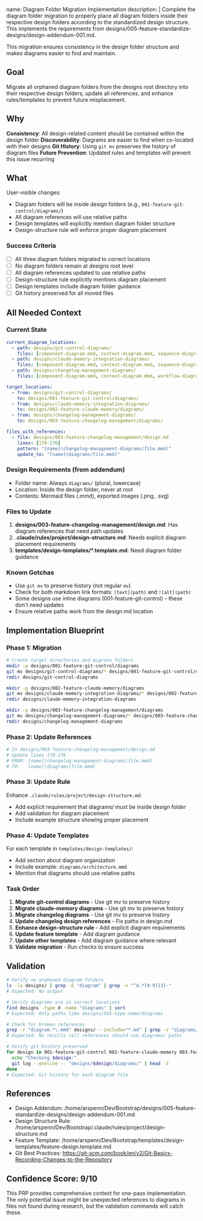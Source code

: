 name: Diagram Folder Migration Implementation
description: |
  Complete the diagram folder migration to properly place all diagram folders inside their respective design folders
  according to the standardized design structure. This implements the requirements from 
  designs/005-feature-standardize-designs/design-addendum-001.md.
  
  This migration ensures consistency in the design folder structure and makes diagrams easier to find and maintain.

## Goal

Migrate all orphaned diagram folders from the designs root directory into their respective design folders, update all references, and enhance rules/templates to prevent future misplacement.

## Why

**Consistency**: All design-related content should be contained within the design folder
**Discoverability**: Diagrams are easier to find when co-located with their designs
**Git History**: Using `git mv` preserves the history of diagram files
**Future Prevention**: Updated rules and templates will prevent this issue recurring

## What

User-visible changes:
- Diagram folders will be inside design folders (e.g., `001-feature-git-control/diagrams/`)
- All diagram references will use relative paths
- Design templates will explicitly mention diagram folder structure
- Design-structure rule will enforce proper diagram placement

### Success Criteria
- [ ] All three diagram folders migrated to correct locations
- [ ] No diagram folders remain at designs root level
- [ ] All diagram references updated to use relative paths
- [ ] Design-structure rule explicitly mentions diagram placement
- [ ] Design templates include diagram folder guidance
- [ ] Git history preserved for all moved files

## All Needed Context

### Current State
```yaml
current_diagram_locations:
  - path: designs/git-control-diagrams/
    files: [component-diagram.mmd, context-diagram.mmd, sequence-diagram.mmd]
  - path: designs/claude-memory-integration-diagrams/
    files: [component-diagram.mmd, context-diagram.mmd, sequence-diagram.mmd]
  - path: designs/changelog-management-diagrams/
    files: [component-diagram.mmd, context-diagram.mmd, workflow-diagram.mmd]

target_locations:
  - from: designs/git-control-diagrams/
    to: designs/001-feature-git-control/diagrams/
  - from: designs/claude-memory-integration-diagrams/
    to: designs/002-feature-claude-memory/diagrams/
  - from: designs/changelog-management-diagrams/
    to: designs/003-feature-changelog-management/diagrams/

files_with_references:
  - file: designs/003-feature-changelog-management/design.md
    lines: [170-176]
    pattern: "[name](changelog-management-diagrams/file.mmd)"
    update_to: "[name](diagrams/file.mmd)"
```

### Design Requirements (from addendum)
- Folder name: Always `diagrams/` (plural, lowercase)
- Location: Inside the design folder, never at root
- Contents: Mermaid files (.mmd), exported images (.png, .svg)

### Files to Update
1. **designs/003-feature-changelog-management/design.md**: Has diagram references that need path updates
2. **.claude/rules/project/design-structure.md**: Needs explicit diagram placement requirements
3. **templates/design-templates/*.template.md**: Need diagram folder guidance

### Known Gotchas
- Use `git mv` to preserve history (not regular `mv`)
- Check for both markdown link formats: `[text](path)` and `![alt](path)`
- Some designs use inline diagrams (001-feature-git-control) - these don't need updates
- Ensure relative paths work from the design.md location

## Implementation Blueprint

### Phase 1: Migration
```bash
# Create target directories and migrate folders
mkdir -p designs/001-feature-git-control/diagrams
git mv designs/git-control-diagrams/* designs/001-feature-git-control/diagrams/
rmdir designs/git-control-diagrams

mkdir -p designs/002-feature-claude-memory/diagrams  
git mv designs/claude-memory-integration-diagrams/* designs/002-feature-claude-memory/diagrams/
rmdir designs/claude-memory-integration-diagrams

mkdir -p designs/003-feature-changelog-management/diagrams
git mv designs/changelog-management-diagrams/* designs/003-feature-changelog-management/diagrams/
rmdir designs/changelog-management-diagrams
```

### Phase 2: Update References
```python
# In designs/003-feature-changelog-management/design.md
# Update lines 170-176
# FROM: [name](changelog-management-diagrams/file.mmd)
# TO:   [name](diagrams/file.mmd)
```

### Phase 3: Update Rule
Enhance `.claude/rules/project/design-structure.md`:
- Add explicit requirement that diagrams/ must be inside design folder
- Add validation for diagram placement
- Include example structure showing proper placement

### Phase 4: Update Templates
For each template in `templates/design-templates/`:
- Add section about diagram organization
- Include example: `diagrams/architecture.mmd`
- Mention that diagrams should use relative paths

### Task Order
1. **Migrate git-control diagrams** - Use git mv to preserve history
2. **Migrate claude-memory diagrams** - Use git mv to preserve history
3. **Migrate changelog diagrams** - Use git mv to preserve history
4. **Update changelog design references** - Fix paths in design.md
5. **Enhance design-structure rule** - Add explicit diagram requirements
6. **Update feature template** - Add diagram guidance
7. **Update other templates** - Add diagram guidance where relevant
8. **Validate migration** - Run checks to ensure success

## Validation

```bash
# Verify no orphaned diagram folders
ls -la designs/ | grep -E "diagram" | grep -v "^d.*[0-9]{3}-"
# Expected: No output

# Verify diagrams are in correct locations
find designs -type d -name "diagrams" | sort
# Expected: Only paths like designs/XXX-type-name/diagrams

# Check for broken references
grep -r "diagram.*\.mmd" designs/ --include="*.md" | grep -v "diagrams/"
# Expected: No results (all references should use diagrams/ path)

# Verify git history preserved
for design in 001-feature-git-control 002-feature-claude-memory 003-feature-changelog-management; do
  echo "Checking $design:"
  git log --oneline -- "designs/$design/diagrams/" | head -3
done
# Expected: Git history for each diagram file
```

## References
- Design Addendum: /home/arspenn/Dev/Bootstrap/designs/005-feature-standardize-designs/design-addendum-001.md
- Design Structure Rule: /home/arspenn/Dev/Bootstrap/.claude/rules/project/design-structure.md
- Feature Template: /home/arspenn/Dev/Bootstrap/templates/design-templates/feature-design.template.md
- Git Best Practices: https://git-scm.com/book/en/v2/Git-Basics-Recording-Changes-to-the-Repository

## Confidence Score: 9/10

This PRP provides comprehensive context for one-pass implementation. The only potential issue might be unexpected references to diagrams in files not found during research, but the validation commands will catch these.